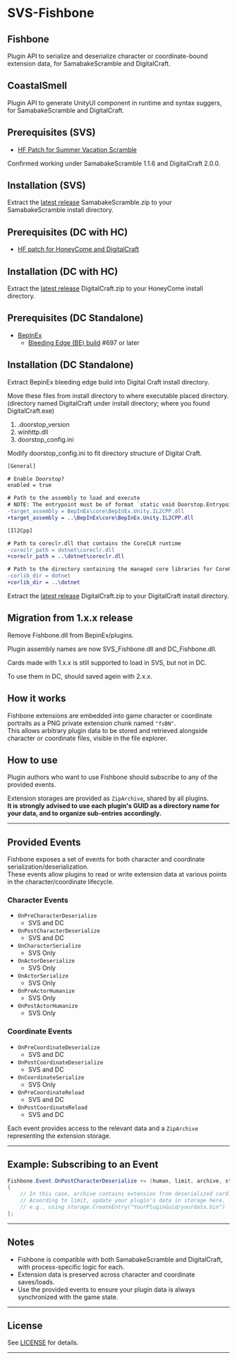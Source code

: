 # SVS-Fishbone

## Fishbone

Plugin API to serialize and deserialize character or coordinate-bound extension data, for SamabakeScramble and DigitalCraft.

## CoastalSmell

Plugin API to generate UnityUI component in runtime and syntax suggers, for SamabakeScramble and DigitalCraft.

## Prerequisites (SVS)

- [HF Patch for Summer Vacation Scramble](https://github.com/ManlyMarco/SVS-HF_Patch)

Confirmed working under SamabakeScramble 1.1.6 and DigitalCraft 2.0.0.

## Installation (SVS)

Extract the [latest release](https://github.com/MaybeSamigroup/SVS-Fishbone/releases/latest) SamabakeScramble.zip to your SamabakeScramble install directory.

## Prerequisites (DC with HC)

- [HF patch for HoneyCome and DigitalCraft](https://github.com/ManlyMarco/HC-HF_Patch)

## Installation (DC with HC)

Extract the [latest release](https://github.com/MaybeSamigroup/SVS-Fishbone/releases/latest) DigitalCraft.zip to your HoneyCome install directory.

## Prerequisites (DC Standalone)

- [BepInEx](https://github.com/BepInEx/BepInE)
  - [Bleeding Edge (BE) build](https://builds.bepinex.dev/projects/bepinex_be) #697 or later

## Installation (DC Standalone)

Extract BepinEx bleeding edge build into Digital Craft install directory.

Move these files from install directory to where executable placed directory. (directory named DigitalCraft under install directory; where you found DigitalCraft.exe)

1. .doorstop_version
1. winhttp.dll
1. doorstop_config.ini

Modify doorstop_config.ini to fit directory structure of Digital Craft.

```diff
[General]

# Enable Doorstop?
enabled = true

# Path to the assembly to load and execute
# NOTE: The entrypoint must be of format `static void Doorstop.Entrypoint.Start()`
-target_assembly = BepInEx\core\BepInEx.Unity.IL2CPP.dll
+target_assembly = ..\BepInEx\core\BepInEx.Unity.IL2CPP.dll
```

```diff
[Il2Cpp]

# Path to coreclr.dll that contains the CoreCLR runtime
-coreclr_path = dotnet\coreclr.dll
+coreclr_path = ..\dotnet\coreclr.dll

# Path to the directory containing the managed core libraries for CoreCLR (mscorlib, System, etc.)
-corlib_dir = dotnet
+corlib_dir = ..\dotnet
```

Extract the [latest release](https://github.com/MaybeSamigroup/SVS-Fishbone/releases/latest) DigitalCraft.zip to your DigitalCraft install directory.

## Migration from 1.x.x release

Remove Fishbone.dll from BepinEx/plugins.

Plugin assembly names are now SVS_Fishbone.dll and DC_Fishbone.dll.

Cards made with 1.x.x is still supported to load in SVS, but not in DC.

To use them in DC, should saved agein with 2.x.x.

## How it works

Fishbone extensions are embedded into game character or coordinate portraits as a PNG private extension chunk named `"fsBN"`.  
This allows arbitrary plugin data to be stored and retrieved alongside character or coordinate files, visible in the file explorer.

## How to use

Plugin authors who want to use Fishbone should subscribe to any of the provided events.

Extension storages are provided as `ZipArchive`, shared by all plugins.  
**It is strongly advised to use each plugin's GUID as a directory name for your data, and to organize sub-entries accordingly.**

---

## Provided Events

Fishbone exposes a set of events for both character and coordinate serialization/deserialization.  
These events allow plugins to read or write extension data at various points in the character/coordinate lifecycle.

### Character Events

- `OnPreCharacterDeserialize`
  - SVS and DC
- `OnPostCharacterDeserialize`
  - SVS and DC
- `OnCharacterSerialize`
  - SVS Only
- `OnActorDeserialize`
  - SVS Only
- `OnActorSerialize`
  - SVS Only
- `OnPreActorHumanize`
  - SVS Only
- `OnPostActorHumanize`
  - SVS Only

### Coordinate Events

- `OnPreCoordinateDeserialize`
  - SVS and DC
- `OnPostCoordinateDeserialize`
  - SVS and DC
- `OnCoordinateSerialize`
  - SVS Only
- `OnPreCoordinateReload`
  - SVS and DC
- `OnPostCoordinateReload`
  - SVS and DC

Each event provides access to the relevant data and a `ZipArchive` representing the extension storage.

---

## Example: Subscribing to an Event

```csharp
Fishbone.Event.OnPostCharacterDeserialize += (human, limit, archive, storage) =>
{
    // In this case, archive contains extension from deserialized card.
    // Acoording to limit, update your plugin's data in storage here.
    // e.g., using storage.CreateEntry("YourPluginGuid/yourdata.bin")
};
```

---

## Notes

- Fishbone is compatible with both SamabakeScramble and DigitalCraft, with process-specific logic for each.
- Extension data is preserved across character and coordinate saves/loads.
- Use the provided events to ensure your plugin data is always synchronized with the game state.

---

## License

See [LICENSE](LICENSE) for details.

---
